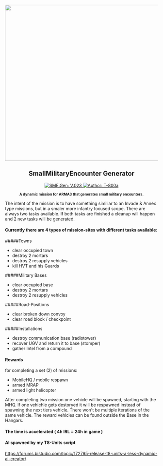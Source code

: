 <p align="center"><img src="https://github.com/T-800a/SME.Gen/blob/master/SMEGen_logo_tp.png" width="512"></p>
<h2 align="center">SmallMilitaryEncounter Generator</h2>
<p align="center">
    <a href="#">
        <img src="https://img.shields.io/badge/SME.Gen-V.023-green.svg?style=flat-square" alt="SME.Gen: V.023">
    </a>
    <a href="#">
        <img src="http://img.shields.io/badge/Author-T--800a-blue.svg?style=flat-square" alt="Author: T-800a">
    </a>
</p>
<p align="center"><sup><strong>A dynamic mission for ARMA3 that generates small military encounters.</strong></sup></p>

The intent of the mission is to have something similiar to an Invade & Annex type missions, but in a smaler more infantry focused scope. There are always two tasks available. If both tasks are finished a cleanup will happen and 2 new tasks will be generated.

#### Currently there are 4 types of mission-sites with different tasks available:
#####Towns
- clear occupied town
- destroy 2 mortars
- destroy 2 resupply vehicles
- kill HVT and his Guards

#####Military Bases
- clear occupied base
- destroy 2 mortars
- destroy 2 resupply vehicles

#####Road-Positions
- clear broken down convoy
- clear road block / checkpoint

#####Installations
- destroy communication base (radiotower)
- recover UGV and return it to base (stomper)
- gather Intel from a compound

#### Rewards
for completing a set (2) of missions:
- MobileHQ / mobile respawn
- armed MRAP
- armed light helicopter

After completing two mission one vehicle will be spawned, starting with the MHQ. If one vehichle gets destoryed it will be respawned instead of spawning the next tiers vehicle. There won't be multiple iterations of the same vehicle. The reward vehicles can be found outside the Base in the Hangars.

#### The time is accelerated ( 4h IRL = 24h in game )

#### AI spawned by my T8-Units script
https://forums.bistudio.com/topic/172795-release-t8-units-a-less-dynamic-ai-creator/
